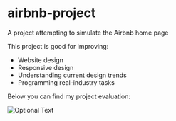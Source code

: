 # airbnb-project
A project attempting to simulate the Airbnb home page 

This project is good for improving: 
<ul>
  <li>Website design</li>
  <li>Responsive design</li>
  <li>Understanding current design trends</li>
  <li>Programming real-industry tasks</li>
</ul>

Below you can find my project evaluation:

![Optional Text](../master/image.png)
